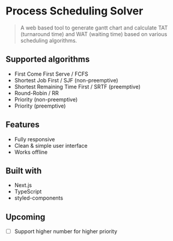 # Process Scheduling Solver

> A web based tool to generate gantt chart and calculate TAT (turnaround time) and WAT (waiting time) based on various scheduling algorithms.

## Supported algorithms
- First Come First Serve / FCFS
- Shortest Job First / SJF (non-preemptive)
- Shortest Remaining Time First / SRTF (preemptive)
- Round-Robin / RR
- Priority (non-preemptive)
- Priority (preemptive)

## Features
- Fully responsive
- Clean & simple user interface
- Works offline

## Built with
- Next.js
- TypeScript
- styled-components

## Upcoming
- [ ] Support higher number for higher priority
